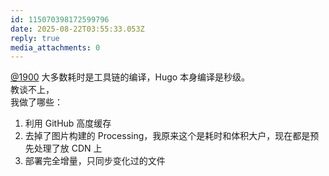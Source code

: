 ```yaml
---
id: 115070398172599796
date: 2025-08-22T03:55:33.053Z
reply: true
media_attachments: 0
---
```


[@1900](https://social.1900.live/@1900) 大多数耗时是工具链的编译，Hugo 本身编译是秒级。  
教谈不上，  
我做了哪些：

  1. 利用 GitHub 高度缓存
  2. 去掉了图片构建的 Processing，我原来这个是耗时和体积大户，现在都是预先处理了放 CDN 上
  3. 部署完全增量，只同步变化过的文件



